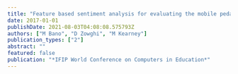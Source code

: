 ```yaml
---
title: "Feature based sentiment analysis for evaluating the mobile pedagogical affordances of apps"
date: 2017-01-01
publishDate: 2021-08-03T04:08:08.575793Z
authors: ["M Bano", "D Zowghi", "M Kearney"]
publication_types: ["2"]
abstract: ""
featured: false
publication: "*IFIP World Conference on Computers in Education*"
---
```


